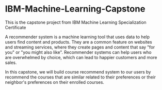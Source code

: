 # IBM-Machine-Learning-Capstone
This is the capstone project from IBM Machine Learning Specialization Certificate

A recommender system is a machine learning tool that uses data to help users find content and products. They are a common feature on websites and streaming services, where they create pages and content that say "for you" or "you might also like". Recommender systems can help users who are overwhelmed by choice, which can lead to happier customers and more sales.

In this capstone, we will build course recommend system to our users by recommend the courses that are similar related to their preferences or their neighbor's preferences on their enrolled courses. 
